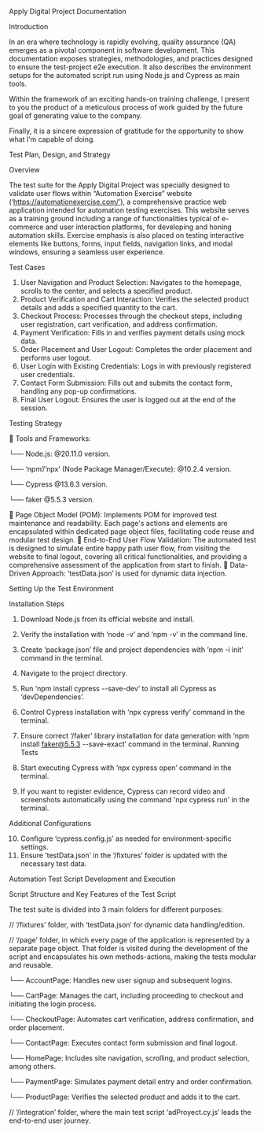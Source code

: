 Apply Digital Project Documentation

Introduction

 In an era where technology is rapidly evolving, quality assurance (QA) emerges as a pivotal component in software development. This documentation exposes strategies, methodologies, and practices designed to ensure the test-project e2e execution. It also describes the environment setups for the automated script run using Node.js and Cypress as main tools.
    
Within the framework of an exciting hands-on training challenge, I present to you the product of a meticulous process of work guided by the future goal of generating value to the company.
    
Finally, it is a sincere expression of gratitude for the opportunity to show what I’m capable of doing.




Test Plan, Design, and Strategy

Overview

The test suite for the Apply Digital Project was specially designed to validate user flows within “Automation Exercise” website (‘https://automationexercise.com/’), a comprehensive practice web application intended for automation testing exercises. This website serves as a training ground including a range of functionalities typical of e-commerce and user interaction platforms, for developing and honing automation skills. Exercise emphasis is also placed on testing interactive elements like buttons, forms, input fields, navigation links, and modal windows, ensuring a seamless user experience.

Test Cases

1.	User Navigation and Product Selection:
Navigates to the homepage, scrolls to the center, and selects a specified product.
2.	Product Verification and Cart Interaction:
Verifies the selected product details and adds a specified quantity to the cart.
3.	Checkout Process:
Processes through the checkout steps, including user registration, cart verification, and address confirmation.
4.	Payment Verification:
Fills in and verifies payment details using mock data.
5.	Order Placement and User Logout:
Completes the order placement and performs user logout.
6.	User Login with Existing Credentials:
Logs in with previously registered user credentials.
7.	Contact Form Submission:
Fills out and submits the contact form, handling any pop-up confirmations.
8.	Final User Logout:
Ensures the user is logged out at the end of the session.

Testing Strategy

	Tools and Frameworks:

└── Node.js: @20.11.0 version.

└── ‘npm’/’npx’ (Node Package Manager/Execute): @10.2.4 version.

└── Cypress @13.6.3 version.

└── faker @5.5.3 version.

	Page Object Model (POM):
Implements POM for improved test maintenance and readability. Each page's actions and elements are encapsulated within dedicated page object files, facilitating code reuse and modular test design.
	End-to-End User Flow Validation:
The automated test is designed to simulate entire happy path user flow, from visiting the website to final logout, covering all critical functionalities, and providing a comprehensive assessment of the application from start to finish.
	Data-Driven Approach:
‘testData.json’ is used for dynamic data injection.




Setting Up the Test Environment

Installation Steps

1.	Download Node.js from its official website and install.
2.	Verify the installation with ‘node -v’ and ‘npm -v’ in the command line.
3.	Create ‘package.json’ file and project dependencies with ‘npm -i init’ command in the terminal.
4.	Navigate to the project directory.
5.	Run ‘npm install cypress --save-dev’ to install all Cypress as ‘devDependencies’.
6.	Control Cypress installation with ‘npx cypress verify’ command in the terminal.
7.	Ensure correct ‘/faker’ library installation for data generation with ‘npm install faker@5.5.3 --save-exact’ command in the terminal.
Running Tests

9.	Start executing Cypress with ‘npx cypress open’ command in the terminal.
10.	If you want to register evidence, Cypress can record video and screenshots automatically using the command 'npx cypress run' in the terminal.

Additional Configurations

10.	Configure ‘cypress.config.js’ as needed for environment-specific settings.
11.	Ensure ‘testData.json’ in the ‘/fixtures’ folder is updated with the necessary test data.



Automation Test Script Development and Execution

Script Structure and Key Features of the Test Script

The test suite is divided into 3 main folders for different purposes:

//	‘/fixtures’ folder, with ‘testData.json’ for dynamic data handling/edition.

//	‘/page’ folder, in which every page of the application is represented by a separate page object. That folder is visited during the development of the script and encapsulates his own methods-actions, making the tests modular and reusable.


└── AccountPage:
Handles new user signup and subsequent logins.


└── CartPage:
Manages the cart, including proceeding to checkout and initiating the login process.


└── CheckoutPage:
Automates cart verification, address confirmation, and order placement.


└── ContactPage:
Executes contact form submission and final logout.


└── HomePage:
Includes site navigation, scrolling, and product selection, among others.


└── PaymentPage:
Simulates payment detail entry and order confirmation.


└── ProductPage:
Verifies the selected product and adds it to the cart.

//	‘/integration’ folder, where the main test script ‘adProyect.cy.js’ leads the end-to-end user journey. 

